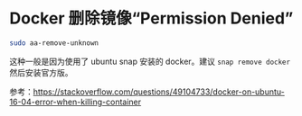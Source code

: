 # Docker 删除镜像“Permission Denied”


<!--
ID: b4beb6a3-3577-4c8c-977d-334ab08c410a
Status: publish
Date: 2019-10-15T12:05:20
Modified: 2020-05-16T10:50:00
wp_id: 774
-->


```bash
sudo aa-remove-unknown
```

这种一般是因为使用了 ubuntu snap 安装的 docker。建议 `snap remove docker` 然后安装官方版。

参考：https://stackoverflow.com/questions/49104733/docker-on-ubuntu-16-04-error-when-killing-container